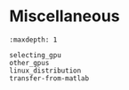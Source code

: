 # Miscellaneous

```{toctree}
:maxdepth: 1

selecting_gpu
other_gpus
linux_distribution
transfer-from-matlab
```
